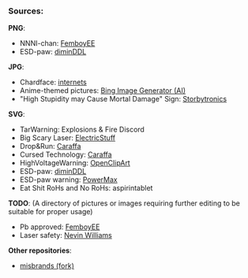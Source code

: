 ### Sources:

**PNG**:
- NNNI-chan: [FemboyEE](https://www.youtube.com/@femboyelectricalengineerin2898)
- ESD-paw: [diminDDL](https://github.com/diminDDL)

**JPG**:
- Chardface: [internets](https://lens.google.com/search?ep=gisbubb&hl=en-DE&re=df&p=AbrfA8oIUCPiFHYAOOD9KN20SN9Lsmovx63IiNQqRqM0AZNPL2TrwUh-fAne-EFVRVPrh_3LyvC3lvewCzY3aCYcmN2ftIXynP_f9IzY8f--ax1_R26MNuZmiCyaw4DiHNATt7yiRIkK17Sa35UJ6TDRVql0k9nJT6_u4K5cq1Np9F_yIdd_fdFDv6w9AFWE_yHs-pIqzgzauJNKNReHjg%3D%3D#lns=W251bGwsbnVsbCxudWxsLG51bGwsbnVsbCxudWxsLDEsIkVrY0tKRE0wWm1Fd1ptSTVMVFpqTXpJdE5EWXdZUzA1TjJVekxXVXhZbVF3WVdRd1pUUXhOUklmVFRGRVZYcHdVRE4yVVhkWlRVbG5SM0JuU1V4dVVERnZWRzFLY0hWNFp3PT0iLG51bGwsbnVsbCxudWxsLG51bGwsbnVsbCxudWxsLFtudWxsLG51bGwsW11dXQ==)
- Anime-themed pictures: [Bing Image Generator (AI)](https://www.bing.com/images/create/)
- "High Stupidity may Cause Mortal Damage" Sign: [Storbytronics](https://www.youtube.com/@storbytronics)

**SVG**:
- TarWarning: Explosions & Fire Discord
- Big Scary Laser: [ElectricStuff](https://www.electricstuff.co.uk)
- Drop&Run: [Caraffa](https://github.com/Caraffa-git)
- Cursed Technology: [Caraffa](https://github.com/Caraffa-git)
- HighVoltageWarning: [OpenClipArt](https://openclipart.org/detail/14450/danger-high-voltage-warning-sign)
- ESD-paw: [diminDDL](https://github.com/diminDDL)
- ESD-paw warning: [PowerMax](https://github.com/power-max)
- Eat Shit RoHs and No RoHs: aspirintablet

**TODO**: (A directory of pictures or images requiring further editing to be suitable for proper usage)
- Pb approved: [FemboyEE](https://www.youtube.com/channel/UCqh78D0YHNhQevHI2JksAhw)
- Laser safety: [Nevin Williams](https://www.youtube.com/@NevinWilliams71)

**Other repositories**:
- [misbrands (fork)](https://github.com/rogue-shadowdancer/misbrands)

